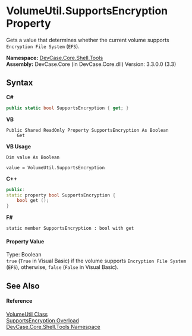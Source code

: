 # VolumeUtil.SupportsEncryption Property 
 

Gets a value that determines whether the current volume supports `Encryption File System` (`EFS`).

**Namespace:**&nbsp;<a href="N_DevCase_Core_Shell_Tools">DevCase.Core.Shell.Tools</a><br />**Assembly:**&nbsp;DevCase.Core (in DevCase.Core.dll) Version: 3.3.0.0 (3.3)

## Syntax

**C#**<br />
``` C#
public static bool SupportsEncryption { get; }
```

**VB**<br />
``` VB
Public Shared ReadOnly Property SupportsEncryption As Boolean
	Get
```

**VB Usage**<br />
``` VB Usage
Dim value As Boolean

value = VolumeUtil.SupportsEncryption

```

**C++**<br />
``` C++
public:
static property bool SupportsEncryption {
	bool get ();
}
```

**F#**<br />
``` F#
static member SupportsEncryption : bool with get

```


#### Property Value
Type: Boolean<br />`true` (`True` in Visual Basic) if the volume supports `Encryption File System` (`EFS`), otherwise, `false` (`False` in Visual Basic).

## See Also


#### Reference
<a href="T_DevCase_Core_Shell_Tools_VolumeUtil">VolumeUtil Class</a><br /><a href="Overload_DevCase_Core_Shell_Tools_VolumeUtil_SupportsEncryption">SupportsEncryption Overload</a><br /><a href="N_DevCase_Core_Shell_Tools">DevCase.Core.Shell.Tools Namespace</a><br />